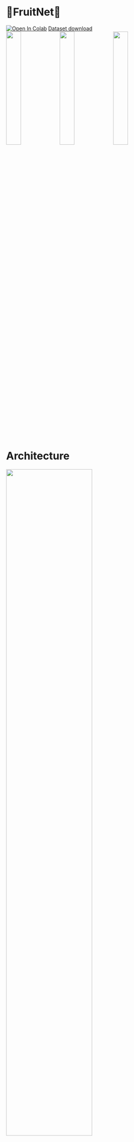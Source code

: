 # 🍌FruitNet🥝
<a href="https://colab.research.google.com/drive/1uEmHVAXZre1hUgqMokzmeYIpcVnuSEQ8?usp=sharing" target="_blank"><img src="https://colab.research.google.com/assets/colab-badge.svg" alt="Open In Colab"></a> <a href="https://3a7b1c50-c094-442d-9a2b-ec7d86e02c7c.selstorage.ru/data.zip">Dataset download</a><br>
<img src="https://i.imgur.com/7caMCIJ.png" width=28%>
<img src="https://i.imgur.com/fhQqzPu.png" width=28%>
<img src="https://i.imgur.com/jAI0GXW.png" width=28%> <br>
# Architecture
<img src="https://github.com/shershunov/FruitNet/assets/71601841/c4e03f5e-ad7d-4529-a249-d76c11fd4964" width=68%>
